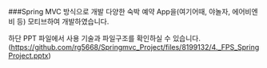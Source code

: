 ###Spring MVC 방식으로 개발
다양한 숙박 예약 App을(여기어때, 야놀자, 에어비엔비 등) 모티브하여 개발하였습니다.

하단 PPT 파일에서 사용 기술과 파일구조를 확인하실 수 있습니다. 
(https://github.com/rg5668/Springmvc_Project/files/8199132/4._FPS_SpringProject.pptx)
